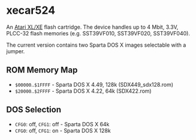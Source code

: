 xecar524
========

An [Atari XL/XE](http://en.wikipedia.org/wiki/Atari_8-bit_family) flash cartridge.
The device handles up to 4 Mbit, 3.3V, PLCC-32 flash memories (e.g. SST39VF010,
SST39VF020, SST39VF040).

The current version contains two Sparta DOS X images selectable with a jumper.

ROM Memory Map
--------------

* `$00000`..`$1FFFF` - Sparta DOS X 4.49, 128k (SDX449\_sdx128.rom)
* `$20000`..`$2FFFF` - Sparta DOS X 4.22, 64k (SDX422.rom)

DOS Selection
-------------

* `CFG0`: off, `CFG1`: off - Sparta DOS X 64k
* `CFG0`: off, `CFG1`: on  - Sparta DOS X 128k
